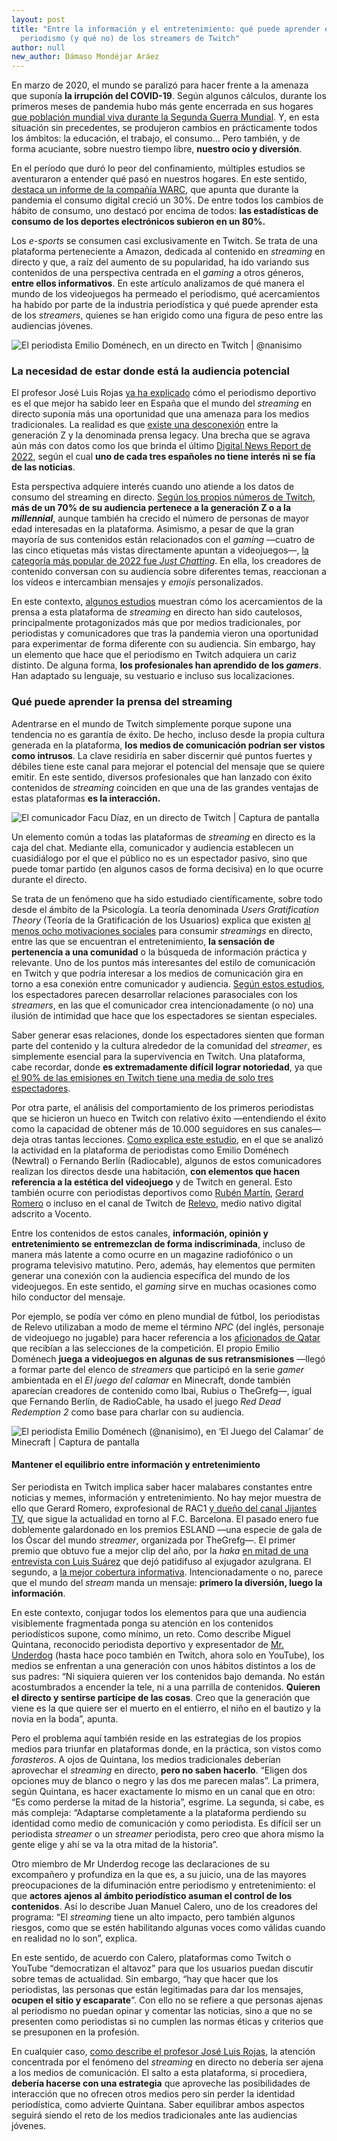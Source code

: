 ```yaml
---
layout: post
title: "Entre la información y el entretenimiento: qué puede aprender el
  periodismo (y qué no) de los streamers de Twitch"
author: null
new_author: Dámaso Mondéjar Aráez
---
```

En marzo de 2020, el mundo se paralizó para hacer frente a la amenaza que suponía **la irrupción del COVID-19**. Según algunos cálculos, durante los primeros meses de pandemia hubo más gente encerrada en sus hogares [que población mundial viva durante la Segunda Guerra Mundial](https://www.sciencedirect.com/science/article/pii/S259029112100022X). Y, en esta situación sin precedentes, se produjeron cambios en prácticamente todos los ámbitos: la educación, el trabajo, el consumo… Pero también, y de forma acuciante, sobre nuestro tiempo libre, **nuestro ocio y diversión**.

En el período que duró lo peor del confinamiento, múltiples estudios se aventuraron a entender qué pasó en nuestros hogares. En este sentido, [destaca un informe de la compañía WARC](https://www.warc.com/newsandopinion/opinion/covid-19-causes-digital-consumption-to-rise-by-over-30-forming-new-and-lasting-consumer-habits/en-gb/4209), que apunta que durante la pandemia el consumo digital creció un 30%. De entre todos los cambios de hábito de consumo, uno destacó por encima de todos: **las estadísticas de consumo de los deportes electrónicos subieron en un 80%.** 

Los *e-sports* se consumen casi exclusivamente en Twitch. Se trata de una plataforma perteneciente a Amazon, dedicada al contenido en *streaming* en directo y que, a raíz del aumento de su popularidad, ha ido variando sus contenidos de una perspectiva centrada en el *gaming*  a otros géneros, **entre ellos informativos**. En este artículo analizamos de qué manera el mundo de los videojuegos ha permeado el periodismo, qué acercamientos ha habido por parte de la industria periodística y qué puede aprender esta de los *streamers*, quienes se han erigido como una figura de peso entre las audiencias jóvenes. 

![El periodista Emilio Doménech, en un directo en Twitch | @nanisimo](/images/shots/nanisimo2.png "El periodista Emilio Doménech, en un directo en Twitch | @nanisimo")

### La necesidad de estar donde está la audiencia potencial

El profesor José Luis Rojas [ya ha explicado](https://mip.umh.es/blog/2022/11/08/twitch-y-la-expansion-del-periodismo-deportivo-ante-el-mundial-de-qatar/) cómo el periodismo deportivo es el que mejor ha sabido leer en España que el mundo del *streaming* en directo suponía más una oportunidad que una amenaza para los medios tradicionales. La realidad es que [existe una desconexión](https://reutersinstitute.politics.ox.ac.uk/digital-news-report/2022/young-audiences-news-media) entre la generación Z y la denominada prensa legacy. Una brecha que se agrava aún más con datos como los que brinda el último [Digital News Report de 2022](https://www.digitalnewsreport.es/author/alfvara/), según el cual **uno de cada tres españoles no tiene interés ni se fía de las noticias**.

Esta perspectiva adquiere interés cuando uno atiende a los datos de consumo del streaming en directo. [Según los propios números de Twitch](https://twitchadvertising.tv/audience/), **más de un 70% de su audiencia pertenece a la generación Z o a la *millennial***, aunque también ha crecido el número de personas de mayor edad interesadas en la plataforma. Asimismo, a pesar de que la gran mayoría de sus contenidos están relacionados con el *gaming* —cuatro de las cinco etiquetas más vistas directamente apuntan a videojuegos—, [la categoría más popular de 2022 fue *Just Chatting*](https://sullygnome.com/games/365/watched). En ella, los creadores de contenido conversan con su audiencia sobre diferentes temas, reaccionan a los vídeos e intercambian mensajes y *emojis* personalizados. 

<div class="flourish-embed flourish-chart" data-src="visualisation/12498776"><script src="https://public.flourish.studio/resources/embed.js"></script></div>

En este contexto, [algunos estudios](https://ddd.uab.cat/pub/analisi/analisi_a2022v66/analisi_a2022v66p45.pdf) muestran cómo los acercamientos de la prensa a esta plataforma de *streaming* en directo han sido cautelosos, principalmente protagonizados más que por medios tradicionales, por periodistas y comunicadores que tras la pandemia vieron una oportunidad para experimentar de forma diferente con su audiencia. Sin embargo, hay un elemento que hace que el periodismo en Twitch adquiera un cariz distinto. De alguna forma, **los profesionales han aprendido de los *gamers***. Han adaptado su lenguaje, su vestuario e incluso sus localizaciones. 

### Qué puede aprender la prensa del streaming

Adentrarse en el mundo de Twitch simplemente porque supone una tendencia no es garantía de éxito. De hecho, incluso desde la propia cultura generada en la plataforma, **los medios de comunicación podrían ser vistos como intrusos**.  La clave residiría en saber discernir qué puntos fuertes y débiles tiene este canal para mejorar el potencial del mensaje que se quiere emitir. En este sentido, diversos profesionales que han lanzado con éxito contenidos de *streaming* coinciden en que una de las grandes ventajas de estas plataformas **es la interacción.**

![El comunicador Facu Díaz, en un directo de Twitch | Captura de pantalla ](/images/shots/chat.png "El comunicador Facu Díaz, en un directo de Twitch | Captura de pantalla ")

Un elemento común a todas las plataformas de *streaming* en directo es la caja del chat. Mediante ella, comunicador y audiencia establecen un cuasidiálogo por el que el público no es un espectador pasivo, sino que puede tomar partido (en algunos casos de forma decisiva) en lo que ocurre durante el directo. 

Se trata de un fenómeno que ha sido estudiado científicamente, sobre todo desde el ámbito de la Psicología. La teoría denominada *Users Gratification Theory* (Teoría de la Gratificación de los Usuarios) explica que existen [al menos ocho motivaciones sociales](https://www.sciencedirect.com/science/article/abs/pii/S0747563218300712) para consumir *streamings* en directo, entre las que se encuentran el entretenimiento, **la sensación de pertenencia a una comunidad** o la búsqueda de información práctica y relevante. Uno de los puntos más interesantes del estilo de comunicación en Twitch y que podría interesar a los medios de comunicación gira en torno a esa conexión entre comunicador y audiencia. [Según estos estudios](https://dl.acm.org/doi/abs/10.1145/3311350.3347160), los espectadores parecen desarrollar relaciones parasociales con los *streamers*, en las que el comunicador crea intencionadamente (o no) una ilusión de intimidad que hace que los espectadores se sientan especiales. 

Saber generar esas relaciones, donde los espectadores sienten que forman parte del contenido y la cultura alrededor de la comunidad del *streamer*, es simplemente esencial para la supervivencia en Twitch. Una plataforma, cabe recordar, donde **es extremadamente difícil lograr notoriedad**, ya que [el 90% de las emisiones en Twitch tiene una media de solo tres espectadores](https://twitter.com/karjona/status/1368701114716196867?s=20&t=v5MUEkAZLCQFTfP_rD318A). 

Por otra parte, el análisis del comportamiento de los primeros periodistas que se hicieron un hueco en Twitch con relativo éxito —entendiendo el éxito como la capacidad de obtener más de 10.000 seguidores en sus canales—  deja otras tantas lecciones. [Como explica este estudio](https://ddd.uab.cat/pub/analisi/analisi_a2022v66/analisi_a2022v66p45.pdf), en el que se analizó la actividad en la plataforma de periodistas como Emilio Doménech (Newtral) o Fernando Berlín (Radiocable), algunos de estos comunicadores realizan los directos desde una habitación, **con elementos que hacen referencia a la estética del videojuego** y de Twitch en general. Esto también ocurre con periodistas deportivos como [Rubén Martín](https://www.twitch.tv/rubenmartinweb), [Gerard Romero](https://www.twitch.tv/gerardromero?lang=es) o incluso en el canal de Twitch de [Relevo](https://www.twitch.tv/relevo_deportes), medio nativo digital adscrito a Vocento.

Entre los contenidos de estos canales, **información, opinión y entretenimiento se entremezclan de forma indiscriminada**, incluso de manera más latente a como ocurre en un magazine radiofónico o un programa televisivo matutino. Pero, además, hay elementos que permiten generar una conexión con la audiencia específica del mundo de los videojuegos. En este sentido, el *gaming* sirve en muchas ocasiones como hilo conductor del mensaje. 

Por ejemplo, se podía ver cómo en pleno mundial de fútbol, los periodistas de Relevo utilizaban a modo de meme el término *NPC* (del inglés, personaje de videojuego no jugable) para hacer referencia a los [aficionados de Qatar](https://www.relevo.com/futbol/mundial-masculino/comite-supremo-sobre-fake-fans-20221116132755-nt.html) que recibían a las selecciones de la competición. El propio Emilio Doménech **juega a videojuegos en algunas de sus retransmisiones** —llegó a formar parte del elenco de *streamers* que participó en la serie *gamer* ambientada en el *El juego del calamar* en Minecraft, donde también aparecían creadores de contenido como Ibai, Rubius o TheGrefg—, igual que Fernando Berlín, de RadioCable, ha usado el juego *Red Dead Redemption 2* como base para charlar con su audiencia.

![El periodista Emilio Doménech (@nanisimo), en ‘El Juego del Calamar’ de Minecraft | Captura de pantalla](/images/shots/nanisimo.png "El periodista Emilio Doménech (@nanisimo), en ‘El Juego del Calamar’ de Minecraft | Captura de pantalla")

#### Mantener el equilibrio entre información y entretenimiento

Ser periodista en Twitch implica saber hacer malabares constantes entre noticias y memes, información y entretenimiento. No hay mejor muestra de ello que Gerard Romero, exprofesional de RAC1 [y dueño del canal Jijantes TV](https://jijantes.com/twitch/), que sigue la actualidad en torno al F.C. Barcelona. El pasado enero fue doblemente galardonado en los premios ESLAND —una especie de gala de los Óscar del mundo *streamer*, organizada por TheGrefg—. El primer premio que obtuvo fue a mejor clip del año, por la *haka* [en mitad de una entrevista con Luis Suárez](https://www.youtube.com/watch?v=NpVUN2d_QvA) que dejó patidifuso al exjugador azulgrana. El segundo, a [la mejor cobertura informativa](https://twitter.com/InfoSTREMS/status/1619810136973000704?ref_src=twsrc%5Etfw). Intencionadamente o no, parece que el mundo del *stream* manda un mensaje: **primero la diversión, luego la información**.

En este contexto, conjugar todos los elementos para que una audiencia visiblemente fragmentada ponga su atención en los contenidos periodísticos supone, como mínimo, un reto. Como describe Miguel Quintana, reconocido periodista deportivo y expresentador de [Mr. Underdog](https://www.youtube.com/channel/UC0RDNDNPRABHMxp9WBG4cqg) (hasta hace poco también en Twitch, ahora solo en YouTube), los medios se enfrentan a una generación con unos hábitos distintos a los de sus padres: “Ni siquiera quieren ver los contenidos bajo demanda. No están acostumbrados a encender la tele, ni a una parrilla de contenidos. **Quieren el directo y sentirse partícipe de las cosas**. Creo que la generación que viene es la que quiere ser el muerto en el entierro, el niño en el bautizo y la novia en la boda”, apunta.

Pero el problema aquí también reside en las estrategias de los propios medios para triunfar en plataformas donde, en la práctica, son vistos como *forasteros*. A ojos de Quintana, los medios tradicionales deberían aprovechar el *streaming* en directo, **pero no saben hacerlo**. “Eligen dos opciones muy de blanco o negro y las dos me parecen malas”. La primera, según Quintana, es hacer exactamente lo mismo en un canal que en otro: “Es como perderse la mitad de la historia”, esgrime. La segunda, si cabe, es más compleja: “Adaptarse completamente a la plataforma perdiendo su identidad como medio de comunicación y como periodista. Es difícil ser un periodista *streamer* o un *streamer* periodista, pero creo que ahora mismo la gente elige y ahí se va la otra mitad de la historia”.

Otro miembro de Mr Underdog recoge las declaraciones de su excompañero y profundiza en la que es, a su juicio, una de las mayores preocupaciones de la difuminación entre periodismo y entretenimiento: el que **actores ajenos al ámbito periodístico asuman el control de los contenidos**. Así lo describe Juan Manuel Calero, uno de los creadores del programa: “El *streaming* tiene un alto impacto, pero también algunos riesgos, como que se estén habilitando algunas voces como válidas cuando en realidad no lo son”, explica.

En este sentido, de acuerdo con Calero, plataformas como Twitch o YouTube “democratizan el altavoz” para que los usuarios puedan discutir sobre temas de actualidad. Sin embargo, “hay que hacer que los periodistas, las personas que están legitimadas para dar los mensajes, **ocupen el sitio y escaparate**”. Con ello no se refiere a que personas ajenas al periodismo no puedan opinar y comentar las noticias, sino a que no se presenten como periodistas si no cumplen las normas éticas y criterios que se presuponen en la profesión. 

En cualquier caso, [como describe el profesor José Luis Rojas](https://mip.umh.es/blog/2022/11/08/twitch-y-la-expansion-del-periodismo-deportivo-ante-el-mundial-de-qatar/), la atención concentrada por el fenómeno del *streaming* en directo no debería ser ajena a los medios de comunicación. El salto a esta plataforma, si procediera, **debería hacerse con una estrategia** que aproveche las posibilidades de interacción que no ofrecen otros medios pero sin perder la identidad periodística, como advierte Quintana. Saber equilibrar ambos aspectos seguirá siendo el reto de los medios tradicionales ante las audiencias jóvenes.